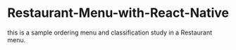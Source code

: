# Restaurant-Menu-with-React-Native
this is a sample ordering menu and classification study in a Restaurant menu.



